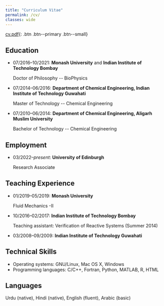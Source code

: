 ```yaml
---
title: "Curriculum Vitae"
permalink: /cv/
classes: wide
---
```


 [cv.pdf](/assets/files/cvm.pdf){: .btn .btn--primary .btn--small}

## Education

* 07/2016&ndash;10/2021: **Monash University** and **Indian Institute of Technology Bombay**

  Doctor of Philosophy -- BioPhysics

* 07/2014&ndash;06/2016: **Department of Chemical Engineering, Indian Institute of Technology Guwahati**

  Master of Technology -- Chemical Engineering

* 07/2010&ndash;06/2014: **Department of Chemical Engineering, Aligarh Muslim University**

  Bachelor of Technology -- Chemical Engineering

## Employment

* 03/2022&ndash;_present_: **University of Edinburgh**

  Research Associate

## Teaching Experience

* 01/2019&ndash;05/2019: **Monash University**

  Fluid Mechanics -II

* 10/2016&ndash;02/2017: **Indian Institute of Technology Bombay**

  Teaching assistant: Verification of Reactive Systems (Summer 2014)
* 03/2008&ndash;09/2009: **Indian Institute of Technology Guwahati**

  

## Technical Skills

* Operating systems: GNU/Linux, Mac OS X, Windows
* Programming languages: C/C++, Fortran, Python, MATLAB, R, HTML

## Languages

Urdu (native), Hindi (native), English (fluent), Arabic (basic)
